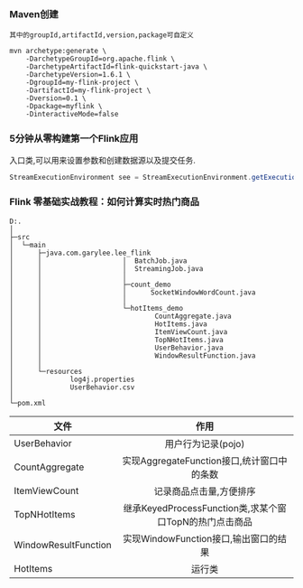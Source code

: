 ### Maven创建
`其中的groupId,artifactId,version,package可自定义`
```
mvn archetype:generate \
    -DarchetypeGroupId=org.apache.flink \
    -DarchetypeArtifactId=flink-quickstart-java \
    -DarchetypeVersion=1.6.1 \
    -DgroupId=my-flink-project \
    -DartifactId=my-flink-project \
    -Dversion=0.1 \
    -Dpackage=myflink \
    -DinteractiveMode=false
```
### 5分钟从零构建第一个Flink应用
入口类,可以用来设置参数和创建数据源以及提交任务.
```java
StreamExecutionEnvironment see = StreamExecutionEnvironment.getExecutionEnvironment();
```
### Flink 零基础实战教程：如何计算实时热门商品    
```
D:.                   
│  
├─src  
│  └─main  
│      ├─java.com.garylee.lee_flink  
│      │                    │  BatchJob.java  
│      │                    │  StreamingJob.java  
│      │                    │  
│      │                    ├─count_demo  
│      │                    │      SocketWindowWordCount.java  
│      │                    │  
│      │                    └─hotItems_demo  
│      │                            CountAggregate.java  
│      │                            HotItems.java  
│      │                            ItemViewCount.java  
│      │                            TopNHotItems.java  
│      │                            UserBehavior.java  
│      │                            WindowResultFunction.java  
│      │  
│      └─resources  
│              log4j.properties  
│              UserBehavior.csv  
│  
└─pom.xml  
```
|文件|作用|
| ------------- |:-------------:|
|UserBehavior|用户行为记录(pojo)|
|CountAggregate|实现AggregateFunction接口,统计窗口中的条数 |
|ItemViewCount| 记录商品点击量,方便排序|
|TopNHotItems|继承KeyedProcessFunction类,求某个窗口TopN的热门点击商品|
|WindowResultFunction|实现WindowFunction接口,输出窗口的结果|
|HotItems|运行类|
